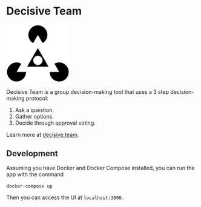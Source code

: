 # Decisive Team

<img src="public/icon.svg" width="33%"/>

Decisive Team is a group decision-making tool that uses a 3 step decision-making protocol:
1. Ask a question.
2. Gather options.
3. Decide through approval voting.

Learn more at [decisive.team](https://decisive.team).

## Development
Assuming you have Docker and Docker Compose installed, you can run the app with the command
```
docker-compose up
```
Then you can access the UI at `localhost:3000`.
